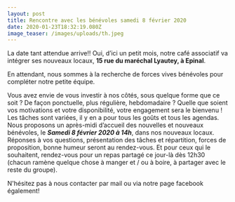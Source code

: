 ```yaml
---
layout: post
title: Rencontre avec les bénévoles samedi 8 février 2020
date: 2020-01-23T18:32:19.080Z
image_teaser: /images/uploads/th.jpeg
---
```

La date tant attendue arrive!! Oui, d’ici un petit mois, notre café associatif va intégrer ses nouveaux locaux, **15 rue du maréchal Lyautey, à Epinal**.

En attendant, nous sommes à la recherche de forces vives bénévoles pour compléter notre petite équipe.

Vous avez envie de vous investir à nos côtés, sous quelque forme que ce soit ? De façon ponctuelle, plus régulière, hebdomadaire ? Quelle que soient vos motivations et votre disponibilité, votre engagement sera le bienvenu ! Les tâches sont variées, il y en a pour tous les goûts et tous les agendas. Nous proposons un après-midi d’accueil des nouvelles et nouveaux bénévoles, le ***Samedi 8 février 2020 à 14h***, dans nos nouveaux locaux. Réponses à vos questions, présentation des tâches et répartition, forces de proposition, bonne humeur seront au rendez-vous. Et pour ceux qui le souhaitent, rendez-vous pour un repas partagé ce jour-là dès 12h30 (chacun ramène quelque chose à manger et / ou à boire, à partager avec le reste du groupe).

N'hésitez pas à nous contacter par mail ou via notre page facebook également!
